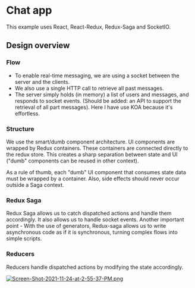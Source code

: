 # Chat app

This example uses React, React-Redux, Redux-Saga and SocketIO.

## Design overview

### Flow

- To enable real-time messaging, we are using a socket between the server and the clients. 
- We also use a single HTTP call to retrieve all past messages.
- The server simply holds (in memory) a list of users and messages, and responds to socket events. (Should be added: an API to support the retrieval of all part messages). Here I have use KOA because it's effortless. 

### Structure

We use the smart/dumb component architecture. UI components are wrapped by Redux containers. These containers are connected directly to the redux store.
This creates a sharp separation between state and UI ("dumb" components can be reused in other context).

As a rule of thumb, each "dumb" UI component that consumes state data must be wrapped by a container. 
Also, side effects should never occur outside a Saga context.  

### Redux Saga

Redux Saga allows us to catch dispatched actions and handle them accordingly. It also allows us to handle socket events. 
Another important point - With the use of generators, Redux-saga allows us to write asynchronous code as if it is synchronous, turning complex flows into simple scripts. 

### Reducers
Reducers handle dispatched actions by modifying the state accordingly.

[![Screen-Shot-2021-11-24-at-2-55-37-PM.png](https://i.postimg.cc/mkqkWLXN/Screen-Shot-2021-11-24-at-2-55-37-PM.png)](https://postimg.cc/JHNMbLWG)

